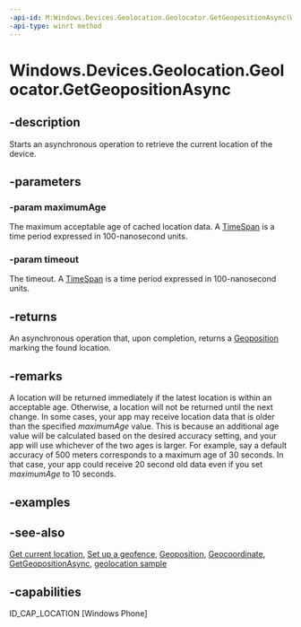 ```yaml
---
-api-id: M:Windows.Devices.Geolocation.Geolocator.GetGeopositionAsync(Windows.Foundation.TimeSpan,Windows.Foundation.TimeSpan)
-api-type: winrt method
---
```


<!-- Method syntax
public Windows.Foundation.IAsyncOperation<Windows.Devices.Geolocation.Geoposition> GetGeopositionAsync(Windows.Foundation.TimeSpan maximumAge, Windows.Foundation.TimeSpan timeout)
-->

# Windows.Devices.Geolocation.Geolocator.GetGeopositionAsync

## -description
Starts an asynchronous operation to retrieve the current location of the device.

## -parameters
### -param maximumAge
The maximum acceptable age of cached location data. A [TimeSpan](../windows.foundation/timespan.md) is a time period expressed in 100-nanosecond units.

### -param timeout
The timeout. A [TimeSpan](../windows.foundation/timespan.md) is a time period expressed in 100-nanosecond units.

## -returns
An asynchronous operation that, upon completion, returns a [Geoposition](geoposition.md) marking the found location.

## -remarks
A location will be returned immediately if the latest location is within an acceptable age. Otherwise, a location will not be returned until the next change. In some cases, your app may receive location data that is older than the specified *maximumAge* value. This is because an additional age value will be calculated based on the desired accuracy setting, and your app will use whichever of the two ages is larger. For example, say a default accuracy of 500 meters corresponds to a maximum age of 30 seconds. In that case, your app could receive 20 second old data even if you set *maximumAge* to 10 seconds.

## -examples

## -see-also
[Get current location](http://msdn.microsoft.com/library/24dc9a41-8cc1-48b0-bc6d-24bf571afcc8), [Set up a geofence](http://msdn.microsoft.com/library/a3a46e03-0751-4dbd-a2a1-2323db09bdba), [Geoposition](geoposition.md), [Geocoordinate](geocoordinate.md), [GetGeopositionAsync](geolocator_getgeopositionasync_189682258.md), [geolocation sample](http://go.microsoft.com/fwlink/p/?linkid=533278)

## -capabilities
ID_CAP_LOCATION [Windows Phone]
